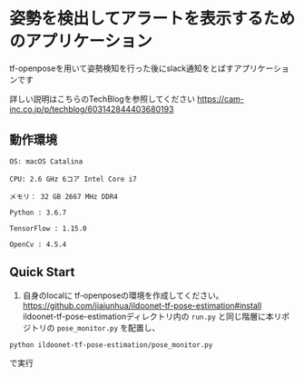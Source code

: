 # 姿勢を検出してアラートを表示するためのアプリケーション

tf-openposeを用いて姿勢検知を行った後にslack通知をとばすアプリケーションです

詳しい説明はこちらのTechBlogを参照してください
https://cam-inc.co.jp/p/techblog/603142844403680193


## 動作環境
```
OS: macOS Catalina

CPU: 2.6 GHz 6コア Intel Core i7

メモリ： 32 GB 2667 MHz DDR4

Python : 3.6.7

TensorFlow : 1.15.0

OpenCv : 4.5.4
```
## Quick Start

1. 自身のlocalに tf-openposeの環境を作成してください。
https://github.com/jiajunhua/ildoonet-tf-pose-estimation#install
ildoonet-tf-pose-estimationディレクトリ内の
`run.py` と同じ階層に本リポジトリの `pose_monitor.py` を配置し、

```
python ildoonet-tf-pose-estimation/pose_monitor.py
```

で実行
